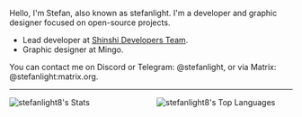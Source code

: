 [Shinshi Developers Team]: https://github.com/ShinshiDevs

Hello, I'm Stefan, also known as stefanlight. I'm a developer and graphic designer focused on open-source projects.

- Lead developer at [Shinshi Developers Team].
- Graphic designer at Mingo.

You can contact me on Discord or Telegram: @stefanlight,
or via Matrix: @stefanlight:matrix.org.

***

<div style="display: flex; justify-content: space-between;">
  <img src="https://github-readme-stats.vercel.app/api?username=stefanlight8&theme=dark&show_icons=true&hide_border=true&count_private=true" alt="stefanlight8's Stats" style="flex: 1; margin-right: 10px;"/>
  <img src="https://github-readme-stats.vercel.app/api/top-langs/?username=stefanlight8&theme=dark&show_icons=true&hide_border=true&layout=compact" alt="stefanlight8's Top Languages" style="flex: 1; margin-left: 10px;"/>
</div>
